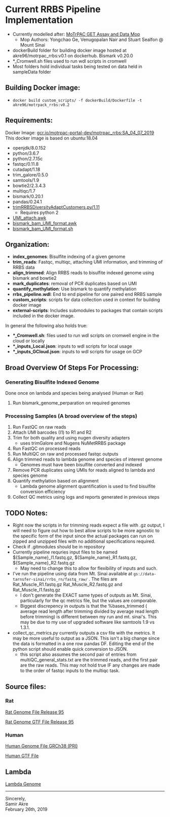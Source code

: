 # Current RRBS Pipeline Implementation
  - Currently modelled after: [MoTrPAC GET Assay and Data Mop](https://docs.google.com/document/d/1xlFiax4MTSzNZS3SpG6i3Z3XwuGkMPgONV1QPTObjcA/edit)
    - Mop Authors: Yongchao Ge, Venugopalan Nair and Stuart Sealfon @ Mount Sinai
  - dockerBuild folder for building docker image hosted at akre96/motrpac_rrbs:v0.1 on dockerhub. Bismark v0.20.0 
  - *_Cromwell.sh files used to run wdl scripts in cromwell
  - Most folders hold individual tasks being tested on data held in sampleData folder

## Building Docker image:
  - `docker build custom_scripts/ -f dockerBuild/Dockerfile -t akre96/motrpack_rrbs:v0.2`

## Requirements:
Docker Image: [gcr.io/motrpac-portal-dev/motrpac_rrbs:SA_04_07_2019](gcr.io/motrpac-portal-dev/motrpac_rrbs)  
This docker image is based on ubuntu:18.04

  - openjdk/8.0.152
  - python/3.6.7
  - python/2.7.15c
  - fastqc/0.11.8
  - cutadapt/1.18
  - trim_galore/0.5.0
  - samtools/1.9
  - bowtie2/2.3.4.3
  - multiqc/1.7
  - bismark/0.20.1
  - pandas/0.24.1
  - [trimRRBSDiversityAdaptCustomers.py/1.11](https://github.com/nugentechnologies/NuMetRRBS/blob/master/trimRRBSdiversityAdaptCustomers.py)
      - Requires python 2
  - [UMI_attach.awk](https://github.com/yongchao/motrpac_rnaseq/blob/master/bin/UMI_attach.awk)
  - [bismark_bam_UMI_format.awk](https://github.com/yongchao/motrpac_rrbs/blob/master/bin/bismark_bam_UMI_format.awk)
  - [bismark_bam_UMI_format.sh](https://github.com/yongchao/motrpac_rrbs/blob/master/bin/bismark_bam_UMI_format.sh)


## Organization:
  - __index_genomes__: Bisulfite indexing of a given genome
  - __trim_reads__: Fastqc, multiqc, attaching UMI information, and trimming of RRBS data
  - __align_trimmed__: Align RRBS reads to bisulfite indexed genome using bismark and bowtie2
  - __mark_duplicates__: removal of PCR duplicates based on UMI
  - __quantify_methylation__: Use bismark to quantify methylation
  - __rrbs_pipeline.wdl__: End to end pipeline for one paired end RRBS sample
  - __custom_scripts__: scripts for data collection used in context for building docker image
  - __external-scripts__: Includes submodules to packages that contain scripts included in the docker image.

In general the following also holds true:
  - __*\_Cromwell.sh__: files used to run wdl scripts on cromwell engine in the cloud or locally
  - __*\_inputs_Local.json__: inputs to wdl scripts for local usage
  - __*\_inputs_GCloud.json__: inputs to wdl scripts for usage on GCP

## Broad Overview Of Steps For Processing:
### Generating Bisulfite Indexed Genome
Done once on lambda and species being analysed (Human or Rat)
1. Run bismark_genome_perparation on required genomes

### Processing Samples (A broad overview of the steps)
1. Run FastQC on raw reads
2. Attach UMI barcodes (I1) to R1 and R2
3. Trim for both quality and using nugen diversity adapters
    - uses trimGalore and Nugens NuMetRRBS package
4. Run FastQC on processed reads
5. Run MultiQC on raw and processed fastqc outputs
6. Align trimmed reads to lambda genome and species of interest genome
    - Genomes must have been bisulfite converted and indexed
7. Remove PCR duplicates using UMIs for reads aligned to lambda and species genome
8. Quantify methylation based on alignment
    - Lambda genome alignment quantification is used to find bisulfite conversion efficiency
9. Collect QC metrics using logs and reports generated in previous steps

## TODO Notes:
  - Right now the scripts in for trimming reads expect a file with .gz output, I will need to figure out how to best allow scripts to be more agnostic to the specific form of the input since the actual packages can run on zipped and unzipped files with no additional specifications required.
  - Check if .gitmodules should be in repository
  - Currently pipeline requries input files to be named ${Sample_name}_I1.fastq.gz, ${Sample_name}_R1.fastq.gz, ${Sample_name}_R2.fastq.gz
    - May need to change this to allow for flexibility of inputs and such. 
  - I've run the pipeline using data from Mt. Sinai available at `gs://data-tarnsfer-sinai/rrbs_rn/fastq_raw/` . The files are Rat_Muscle_R1.fastq.gz Rat_Muscle_R2.fastq.gz and Rat_Muscle_I1.fastq.gz
    - I don't generate the EXACT same types of outputs as Mt. Sinai, particularly for the qc metrics file, but the values are comporable.
    - Biggest discrepency in outputs is that the %bases_trimmed ( average read length after trimming divided by average read length before trimming) is different between my run and mt. sinai's. This may be due to my use of upgraded software like samtools 1.9 vs 1.3.1. 
  - collect_qc_metrics.py currently outputs a csv file with the metrics. It may be more useful to output as a JSON. This isn't a big change since the data is formatted in a one row pandas DF. Editing the end of the python script should enable quick conversion to JSON.
    - this script also assumes the second pair of entries from multiQC_general_stats.txt are the trimmed reads, and the first pair are the raw reads. This may not hold true IF any changes are made to the order of fastqc inputs to the multiqc task.

## Source files:
### Rat
[Rat Genome File Release 95](http://ftp.ensembl.org/pub/release-95/fasta/rattus_norvegicus/dna/Rattus_norvegicus.Rnor_6.0.dna.toplevel.fa.gz)

[Rat Genome GTF File Release 95](http://ftp.ensembl.org/pub/release-95/gtf/rattus_norvegicus/Rattus_norvegicus.Rnor_6.0.95.gtf.gz)

### Human
[Human Genome File GRCh38 (PRI)](http://ftp.ebi.ac.uk/pub/databases/gencode/Gencode_human/release_29/GRCh38.primary_assembly.genome.fa.gz)

[Human GTF File](http://ftp.ebi.ac.uk/pub/databases/gencode/Gencode_human/release_29/gencode.v29.primary_assembly.annotation.gtf.gz)

## Lambda
[Lambda Genome](https://www.ncbi.nlm.nih.gov/nuccore/J02459.1)

---
Sincerely,  
Samir Akre  
February 26th, 2019
